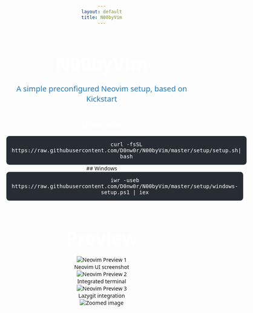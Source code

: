 ```yaml
---
layout: default
title: N00byVim
---
```


<style>
  body {
    font-family: system-ui, sans-serif;
    text-align: center;
    padding: 4em 1em;
    background: #fdfdfd;
    color: #111;
  }

  h1 {
    font-size: 3rem;
    margin-bottom: 0.3em;
    color: #fff;
  }

  p.subtitle {
    font-size: 1.25rem;
    margin-bottom: 2em;
    color: #267cb9;
  }

    h2 {
    color: #ffffff;
}

  .install-box {
    background: #282c34;
    color: #fff;
    font-family: monospace;
    padding: 1em;
    border-radius: 8px;
    display: inline-block;
    overflow-x: auto;
    user-select: all;
  }

  .note {
    font-size: 0.9rem;
    margin-top: 1em;
    color: #fff;
  }

  @media (prefers-color-scheme: dark) {
    body {
      background: #121212;
      color: #ddd;
    }

    .subtitle {
      color: #fff;
    }

    .install-box {
      background: #1e1e1e;
    }

    .note {
      color: #fff;
    }
  .gallery {
    display: flex;
    gap: 20px;
    justify-content: center;
    padding: 10px 0;
  }
  .gallery img {
    max-height: 220px;
    border-radius: 6px;
    cursor: pointer;
    transition: transform 0.3s ease;
    display: block;
    margin: 0 auto;
  }
  .gallery img:hover {
    transform: scale(1.05);
  }
  .label {
    margin-top: 6px;
    font-size: 0.95rem;
    color: #fff;
    text-align: center;
    font-family: system-ui, sans-serif;
  }
  .gallery-item {
    text-align: center;
    max-width: 220px;
  }

  .overlay {
    position: fixed;
    display: none;
    top: 0; left: 0; right: 0; bottom: 0;
    background: rgba(0,0,0,0.8);
    justify-content: center;
    align-items: center;
    z-index: 9999;
  }
  .overlay img {
    max-width: 90%;
    max-height: 90%;
    border-radius: 8px;
  }
</style>

# N00byVim

<p class="subtitle">A simple preconfigured Neovim setup, based on Kickstart</p>

## Linux/Mac
<div class="install-box">
curl -fsSL https://raw.githubusercontent.com/D0nw0r/N00byVim/master/setup/setup.sh| bash
</div>
<br>
## Windows
<div class="install-box">
iwr -useb https://raw.githubusercontent.com/D0nw0r/N00byVim/master/setup/windows-setup.ps1 | iex
</div>
<br>

# Preview

<div class="gallery">
  <div class="gallery-item">
    <img src="{{ site.baseurl }}/images/nvim1.png" alt="Neovim Preview 1" onclick="openOverlay(this.src)">
    <div class="label">Neovim UI screenshot</div>
  </div>
  <div class="gallery-item">
    <img src="{{ site.baseurl }}/images/nvim2.png" alt="Neovim Preview 2" onclick="openOverlay(this.src)">
    <div class="label">Integrated terminal</div>
  </div>
  <div class="gallery-item">
    <img src="{{ site.baseurl }}/images/nvim3.png" alt="Neovim Preview 3" onclick="openOverlay(this.src)">
    <div class="label">Lazygit integration</div>
  </div>
</div>

<div id="overlay" class="overlay" onclick="closeOverlay()">
  <img id="overlay-img" src="" alt="Zoomed image">
</div>

<script>
  function openOverlay(src) {
    const overlay = document.getElementById('overlay');
    const overlayImg = document.getElementById('overlay-img');
    overlayImg.src = src;
    overlay.style.display = 'flex';
  }
  function closeOverlay() {
    const overlay = document.getElementById('overlay');
    overlay.style.display = 'none';
  }
</script>
